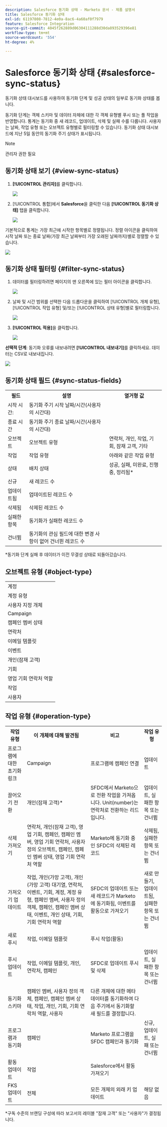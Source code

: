 ```yaml
---
description: Salesforce 동기화 상태 - Marketo 문서 - 제품 설명서
title: Salesforce 동기화 상태
exl-id: 61197808-7812-4e0a-8ac6-4a60af0f7979
feature: Salesforce Integration
source-git-commit: 4045f262889d06304111288d30da893529396e81
workflow-type: tm+mt
source-wordcount: '554'
ht-degree: 4%

---
```


# Salesforce 동기화 상태 {#salesforce-sync-status}

동기화 상태 대시보드를 사용하여 동기화 단계 및 성공 상태의 일부로 동기화 상태를 봅니다.

동기화 단계는 객체 스키마 및 데이터 자체에 대한 각 객체 유형별 푸시 또는 풀 작업을 반영합니다. 통계는 동기화 중 새 레코드, 업데이트, 삭제 및 실패 수를 다룹니다. 사용자는 날짜, 작업 유형 또는 오브젝트 유형별로 필터링할 수 있습니다. 동기화 상태 대시보드에 지난 5일 동안의 동기화 주기 상태가 표시됩니다.

>[!NOTE]
>
>관리자 권한 필요

## 동기화 상태 보기 {#view-sync-status}

1. **[!UICONTROL 관리자]**&#x200B;를 클릭합니다.

   ![](assets/salesforce-sync-status-1.png)

1. [!UICONTROL 통합]에서 **Salesforce**&#x200B;을 클릭한 다음 **[!UICONTROL 동기화 상태]** 탭을 클릭합니다.

   ![](assets/salesforce-sync-status-2.png)

기본적으로 통계는 가장 최근에 시작한 항목별로 정렬됩니다. 정렬 아이콘을 클릭하여 시작 날짜 또는 종료 날짜(가장 최근 날짜부터 가장 오래된 날짜까지)별로 정렬할 수 있습니다.

![](assets/salesforce-sync-status-3.png)

## 동기화 상태 필터링 {#filter-sync-status}

1. 데이터를 필터링하려면 페이지의 맨 오른쪽에 있는 필터 아이콘을 클릭합니다.

   ![](assets/salesforce-sync-status-4.png)

1. 날짜 및 시간 범위를 선택한 다음 드롭다운을 클릭하여 [!UICONTROL 개체 유형], [!UICONTROL 작업 유형] 및/또는 [!UICONTROL 상태 유형]별로 필터링합니다.

   ![](assets/salesforce-sync-status-5.png)

1. **[!UICONTROL 적용]**&#x200B;을 클릭합니다.

   ![](assets/salesforce-sync-status-6.png)

**선택적 단계**: 동기화 오류를 내보내려면 **[!UICONTROL 내보내기]**&#x200B;를 클릭하세요. 데이터는 CSV로 내보내집니다.

![](assets/salesforce-sync-status-7.png)

## 동기화 상태 필드 {#sync-status-fields}

<table> 
 <colgroup> 
  <col> 
  <col> 
  <col> 
 </colgroup> 
 <tbody> 
  <tr> 
   <th>필드</th> 
   <th>설명</th> 
   <th>열거형 값</th> 
  </tr> 
  <tr> 
   <td colspan="1">시작 시간:</td> 
   <td colspan="1">동기화 주기 시작 날짜/시간(사용자의 시간대)</td> 
   <td colspan="1"></td> 
  </tr>  
  <tr> 
   <td colspan="1">종료 시간</td> 
   <td colspan="1">동기화 주기 종료 날짜/시간(사용자의 시간대)</td> 
   <td colspan="1"></td> 
  </tr> 
  <tr> 
   <td colspan="1">오브젝트</td> 
   <td colspan="1">오브젝트 유형</td> 
   <td colspan="1">연락처, 개인, 작업, 기회, 잠재 고객, 기타</td> 
  </tr>  
  <tr> 
   <td colspan="1">작업</td> 
   <td colspan="1">작업 유형</td> 
   <td colspan="1">아래와 같은 작업 유형</td> 
  </tr>  
  <tr> 
   <td colspan="1">상태</td> 
   <td colspan="1">배치 상태</td> 
   <td colspan="1">성공, 실패, 미완료, 진행 중, 정리됨*</td> 
  </tr>
  <tr> 
   <td colspan="1">신규</td> 
   <td colspan="1">새 레코드 수</td> 
   <td colspan="1"></td> 
  </tr>  
  <tr> 
   <td colspan="1">업데이트됨</td> 
   <td colspan="1">업데이트된 레코드 수</td> 
   <td colspan="1"></td> 
  </tr>  
  <tr> 
   <td colspan="1">삭제됨</td> 
   <td colspan="1">삭제된 레코드 수</td> 
   <td colspan="1"></td> 
  </tr> 
  <tr> 
   <td colspan="1">실패한 항목</td> 
   <td colspan="1">동기화가 실패한 레코드 수</td> 
   <td colspan="1"><br></td> 
  </tr>  
  <tr> 
   <td colspan="1">건너뜀</td> 
   <td colspan="1">동기화의 관심 필드에 대한 변경 사항이 없어 건너뛴 레코드 수</td> 
   <td colspan="1"></td> 
  </tr>  
 </tbody> 
</table>

&#42;동기화 단계 실패 후 데이터가 이전 무결성 상태로 되돌아갔습니다.

## 오브젝트 유형 {#object-type}

<table> 
 <colgroup> 
  <col> 
 </colgroup> 
 <tbody> 
  <tr> 
   <td colspan="1">계정</td> 
  </tr>  
  <tr> 
   <td colspan="1">계정 유형</td> 
  </tr> 
  <tr> 
   <td colspan="1">사용자 지정 개체</td> 
  </tr>  
  <tr> 
   <td colspan="1">Campaign</td> 
  </tr>  
  <tr> 
   <td colspan="1">캠페인 멤버 상태</td> 
  </tr>
  <tr> 
   <td colspan="1">연락처</td> 
  </tr>  
  <tr> 
   <td colspan="1">이메일 템플릿</td> 
  </tr>  
  <tr> 
   <td colspan="1">이벤트</td> 
  </tr> 
  <tr> 
   <td colspan="1">개인(잠재 고객)</td> 
  </tr>  
  <tr> 
   <td colspan="1">기회</td> 
  </tr>  
  <tr> 
   <td colspan="1">영업 기회 연락처 역할</td> 
  </tr>  
  <tr> 
   <td colspan="1">작업</td> 
  </tr>  
  <tr> 
   <td colspan="1">사용자</td> 
  </tr>  
 </tbody> 
</table>

## 작업 유형 {#operation-type}

<table> 
 <colgroup> 
  <col> 
  <col> 
  <col>
  <col> 
 </colgroup> 
 <tbody> 
  <tr> 
   <th>작업 유형</th> 
   <th>이 개체에 대해 발견됨</th> 
   <th>비고</th> 
   <th>작업 유형</th>
  </tr> 
  <tr> 
   <td colspan="1">프로그램에 대한 초기화 링크</td> 
   <td colspan="1">Campaign</td> 
   <td colspan="1">프로그램에 캠페인 연결</td> 
   <td colspan="1">업데이트</td>
  </tr>  
  <tr> 
   <td colspan="1">끌어오기 전환</td> 
   <td colspan="1">개인(잠재 고객)*</td> 
   <td colspan="1">SFDC에서 Marketo으로 전환 작업을 가져옵니다. Unit(number)는 연락처로 전환하는 리드입니다.</td> 
   <td colspan="1">업데이트, 실패한 항목 또는 건너뜀</td>
  </tr> 
  <tr> 
   <td colspan="1">삭제 가져오기</td> 
   <td colspan="1">연락처, 개인(잠재 고객), 영업 기회, 캠페인, 캠페인 멤버, 영업 기회 연락처, 사용자 정의 오브젝트, 캠페인, 캠페인 멤버 상태, 영업 기회 연락처 역할</td> 
   <td colspan="1">Marketo에 동기화 중인 SFDC의 삭제된 레코드</td> 
   <td colspan="1">삭제됨, 실패한 항목 또는 건너뜀</td>
  </tr>  
  <tr> 
   <td colspan="1">가져오기 업데이트</td> 
   <td colspan="1">작업, 개인(가망 고객), 개인(가망 고객) 대기열, 연락처, 이벤트, 기회, 계정, 계정 유형, 캠페인 멤버, 사용자 정의 객체, 캠페인, 캠페인 멤버 상태, 이벤트, 개인 상태, 기회, 기회 연락처 역할</td> 
   <td colspan="1">SFDC의 업데이트 또는 새 레코드가 Marketo에 동기화됨, 이벤트를 활동으로 가져오기</td> 
   <td colspan="1">새로 만들기, 업데이트됨, 실패한 항목 또는 건너뜀</td>
  </tr>  
  <tr> 
   <td colspan="1">새로 푸시</td> 
   <td colspan="1">작업, 이메일 템플릿</td> 
   <td colspan="1">푸시 작업(활동)</td> 
   <td colspan="1"></td>
  </tr>
  <tr> 
   <td colspan="1">푸시 업데이트</td> 
   <td colspan="1">작업, 이메일 템플릿, 개인, 연락처, 캠페인</td> 
   <td colspan="1">SFDC로 업데이트 푸시 및 삭제</td> 
   <td colspan="1">업데이트, 실패한 항목 또는 건너뜀</td>
  </tr>  
  <tr> 
   <td colspan="1">동기화 스키마</td> 
   <td colspan="1">캠페인 멤버, 사용자 정의 객체, 캠페인, 캠페인 멤버 상태, 작업, 개인, 기회, 기회 연락처 역할, 사용자</td> 
   <td colspan="1">다른 개체에 대한 메타데이터를 동기화하여 다음 주기에서 동기화할 새 필드를 결정합니다.</td> 
   <td colspan="1"></td>
  </tr>  
  <tr> 
   <td colspan="1">프로그램과 동기화</td> 
   <td colspan="1">캠페인</td> 
   <td colspan="1">Marketo 프로그램을 SFDC 캠페인과 동기화</td> 
   <td colspan="1">신규, 업데이트, 실패 또는 건너뜀</td>
  </tr> 
  <tr> 
   <td colspan="1">활동 업데이트</td> 
   <td colspan="1">작업</td> 
   <td colspan="1">Salesforce에서 활동 가져오기</td> 
   <td colspan="1"></td>
  </tr>  
  <tr> 
   <td colspan="1">FKS 업데이트</td> 
   <td colspan="1">전체</td> 
   <td colspan="1">모든 개체의 외래 키 업데이트</td> 
   <td colspan="1">해당 없음</td>
  </tr>  
 </tbody> 
</table>

&#42;구독 수준의 브랜딩 구성에 따라 보고서의 레이블 &quot;잠재 고객&quot; 또는 &quot;사용자&quot;가 결정됩니다.
